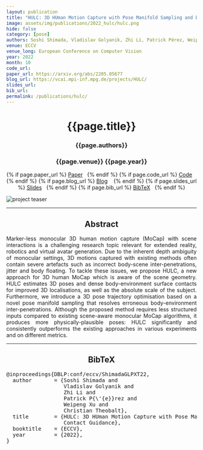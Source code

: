 ```yaml
---
layout: publication
title: "HULC: 3D HUman Motion Capture with Pose Manifold Sampling and Dense Contact Guidance" 
image: assets/img/publications/2022_hulc/hulc.png
hide: false
category: [pose]
authors: Soshi Shimada, Vladislav Golyanik, Zhi Li, Patrick Pérez, Weipeng Xu, Christian Theobalt
venue: ECCV
venue_long: European Conference on Computer Vision
year: 2022
month: 10
code_url: 
paper_url: https://arxiv.org/abs/2205.05677 
blog_url: https://vcai.mpi-inf.mpg.de/projects/HULC/ 
slides_url: 
bib_url: 
permalink: /publications/hulc/
---
```


<h1 align="center"> {{page.title}} </h1>
<!-- Simple call of authors -->
<!-- <h3 align="center"> {{page.authors}} </h3> -->
<!-- Alternatively you can add links to author pages -->
<h3 align="center"> {{page.authors}} </h3>


<h3 align="center"> {{page.venue}} {{page.year}} </h3>

<div align="center">
  <p>
    {% if page.paper_url %}
    <a href="{{ page.paper_url }}"><i class="far fa-file-pdf"></i> Paper</a>&nbsp;&nbsp;
    {% endif %}
    {% if page.code_url %}
    <a href="{{ page.code_url }}"><i class="fab fa-github"></i> Code</a> &nbsp;&nbsp;
    {% endif %}
    {% if page.blog_url %}
    <a href="{{ page.blog_url }}"><i class="fab fa-blogger"></i> Blog</a> &nbsp;&nbsp;
    {% endif %}
    {% if page.slides_url %}
    <a href="{{ page.slides_url }}"><i class="far fa-file-pdf"></i> Slides</a>&nbsp;&nbsp;
    {% endif %}
    {% if page.bib_url %}
    <a href="{{ page.bib_url}}"><i class="far fa-file-alt"></i> BibTeX</a>&nbsp;&nbsp;
    {% endif %}
  </p>
</div>


<div class="publication-teaser">
    <img src="../../{{ page.image }}" alt="project teaser"/>
</div>


<hr>

<h2  align="center"> Abstract</h2>

<p align="justify">
Marker-less monocular 3D human motion capture (MoCap) with scene interactions is a challenging research topic relevant for extended reality, robotics and virtual avatar generation. Due to the inherent depth ambiguity of monocular settings, 3D motions captured with existing methods often contain severe artefacts such as incorrect body-scene inter-penetrations, jitter and body floating. To tackle these issues, we propose HULC, a new approach for 3D human MoCap which is aware of the scene geometry. HULC estimates 3D poses and dense body-environment surface contacts for improved 3D localisations, as well as the absolute scale of the subject. Furthermore, we introduce a 3D pose trajectory optimisation based on a novel pose manifold sampling that resolves erroneous body-environment inter-penetrations. Although the proposed method requires less structured inputs compared to existing scene-aware monocular MoCap algorithms, it produces more physically-plausible poses: HULC significantly and consistently outperforms the existing approaches in various experiments and on different metrics.
</p>

<hr>



<h2  align="center">BibTeX</h2>
<left>
  <pre class="bibtex-box">
@inproceedings{DBLP:conf/eccv/ShimadaGLPXT22,
  author       = {Soshi Shimada and
                  Vladislav Golyanik and
                  Zhi Li and
                  Patrick P{\'{e}}rez and
                  Weipeng Xu and
                  Christian Theobalt},
  title        = {HULC: 3D HUman Motion Capture with Pose Manifold SampLing and Dense
                  Contact Guidance},
  booktitle    = {ECCV},
  year         = {2022},
}
</pre>
</left>

<br>
